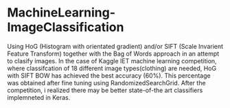 # MachineLearning-ImageClassification
Using HoG (Histogram with orientated gradient) and/or SIFT (Scale Invarient Feature Transform) together with the Bag of Words approach in an attempt to clasify images.
In the case of Kaggle IET machine learning competition, where classifcation of 18 different image types(clothing) are needed, HoG with SIFT BOW has achieved the best accuracy (60%). This percentage was obtained after fine tuning using RandomizedSearchGrid.
After the competition, i realized there may be better state-of-the art classifiers implemneted in Keras.
